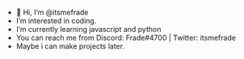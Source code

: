 - 👋 Hi, I’m @itsmefrade
- I’m interested in coding.
- I’m currently learning javascript and python
- You can reach me from Discord: Frade#4700 | Twitter: itsmefrade
- Maybe i can make projects later.
